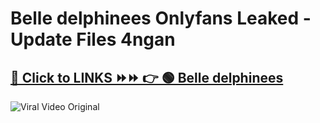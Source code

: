 
 # Belle delphinees Onlyfans Leaked - Update Files 4ngan

## <h2><a href="https://clipsfans.com/Belle_delphinees&ref=git">🔗 Click to LINKS ⏩⏩ 👉 🟢 Belle delphinees </a></h2>

<a href="https://clipsfans.com/Belle_delphinees&ref=git" rel="nofollow" data-target="animated-image.originalLink"><img src="https://i.ibb.co.com/xMMVF88/686577567.gif" alt="Viral Video Original" style="max-width: 100%; display: inline-block;" data-target="animated-image.originalImage"></a>

